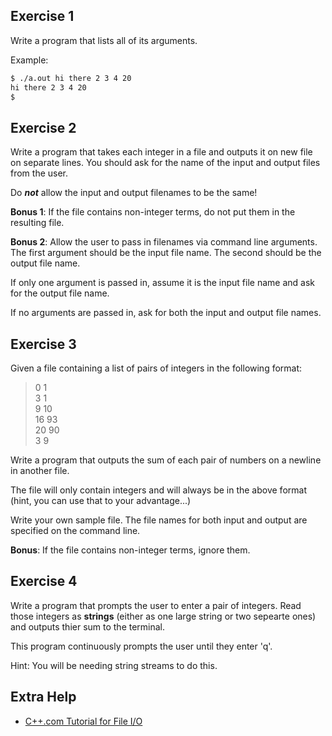 Exercise 1
---

Write a program that lists all of its arguments.

Example:
```bash
$ ./a.out hi there 2 3 4 20
hi there 2 3 4 20
$
```


Exercise 2
---

Write a program that takes each integer in a file and outputs it on new file on separate lines.
You should ask for the name of the input and output files from the user.

Do _**not**_ allow the input and output filenames to be the same!

**Bonus 1**:
If the file contains non-integer terms, do not put them in the resulting file.

**Bonus 2**:
Allow the user to pass in filenames via command line arguments.
The first argument should be the input file name.
The second should be the output file name.

If only one argument is passed in, assume it is the input file name and ask for the output file name.

If no arguments are passed in, ask for both the input and output file names.


<!-- note to maintainer: this is very similar to their lab, but presumably harder.
     Make sure this is only given after the deadline. If that cannot be done,
     comment this exercise out. -->
Exercise 3
---
Given a file containing a list of pairs of integers in the following format:
> 0 1 <br>
> 3 1 <br>
> 9 10 <br>
> 16 93 <br>
> 20 90 <br>
> 3 9 <br>

Write a program that outputs the sum of each pair of numbers on a newline in another file.

The file will only contain integers and will always be in the above format (hint, you can use
that to your advantage...)

Write your own sample file. The file names for both input and output are specified on the command line.

**Bonus**:
If the file contains non-integer terms, ignore them.


Exercise 4
---

Write a program that prompts the user to enter a pair of integers.
Read those integers as **strings** (either as one large string or two sepearte ones)
and outputs thier sum to the terminal. 

This program continuously prompts the user until they enter 'q'.

Hint: You will be needing string streams to do this.

Extra Help
---

* [C++.com Tutorial for File I/O](http://www.cplusplus.com/doc/tutorial/files/)
